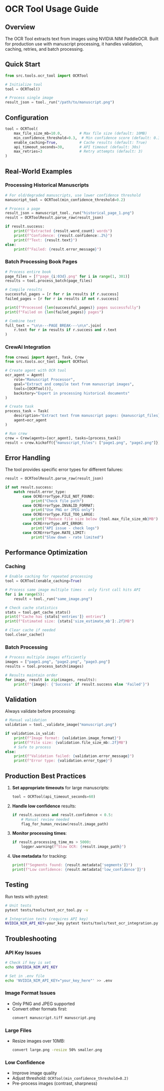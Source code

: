 # OCR Tool Usage Guide

## Overview

The OCR Tool extracts text from images using NVIDIA NIM PaddleOCR. Built for production use with manuscript processing, it handles validation, caching, retries, and batch processing.

## Quick Start

```python
from src.tools.ocr_tool import OCRTool

# Initialize tool
tool = OCRTool()

# Process single image
result_json = tool._run("/path/to/manuscript.png")
```

## Configuration

```python
tool = OCRTool(
    max_file_size_mb=10.0,        # Max file size (default: 10MB)
    min_confidence_threshold=0.3,  # Min confidence score (default: 0.3)
    enable_caching=True,          # Cache results (default: True)
    api_timeout_seconds=30,       # API timeout (default: 30s)
    max_retries=3                 # Retry attempts (default: 3)
)
```

## Real-World Examples

### Processing Historical Manuscripts

```python
# For old/degraded manuscripts, use lower confidence threshold
manuscript_tool = OCRTool(min_confidence_threshold=0.2)

# Process a page
result_json = manuscript_tool._run("historical_page_1.png")
result = OCRToolResult.parse_raw(result_json)

if result.success:
    print(f"Extracted {result.word_count} words")
    print(f"Confidence: {result.confidence:.2%}")
    print(f"Text: {result.text}")
else:
    print(f"Failed: {result.error_message}")
```

### Batch Processing Book Pages

```python
# Process entire book
page_files = [f"page_{i:03d}.png" for i in range(1, 301)]
results = tool.process_batch(page_files)

# Compile results
successful_pages = [r for r in results if r.success]
failed_pages = [r for r in results if not r.success]

print(f"Processed {len(successful_pages)} pages successfully")
print(f"Failed on {len(failed_pages)} pages")

# Combine text
full_text = "\n\n---PAGE BREAK---\n\n".join(
    r.text for r in results if r.success and r.text
)
```

### CrewAI Integration

```python
from crewai import Agent, Task, Crew
from src.tools.ocr_tool import OCRTool

# Create agent with OCR tool
ocr_agent = Agent(
    role="Manuscript Processor",
    goal="Extract and compile text from manuscript images",
    tools=[OCRTool()],
    backstory="Expert in processing historical documents"
)

# Create task
process_task = Task(
    description="Extract text from manuscript pages: {manuscript_files}",
    agent=ocr_agent
)

# Run crew
crew = Crew(agents=[ocr_agent], tasks=[process_task])
result = crew.kickoff({"manuscript_files": ["page1.png", "page2.png"]})
```

## Error Handling

The tool provides specific error types for different failures:

```python
result = OCRToolResult.parse_raw(result_json)

if not result.success:
    match result.error_type:
        case OCRErrorType.FILE_NOT_FOUND:
            print("Check file path")
        case OCRErrorType.INVALID_FORMAT:
            print("Use PNG or JPEG only")
        case OCRErrorType.FILE_TOO_LARGE:
            print(f"Reduce file size below {tool.max_file_size_mb}MB")
        case OCRErrorType.API_ERROR:
            print("API issue - check logs")
        case OCRErrorType.RATE_LIMIT:
            print("Slow down - rate limited")
```

## Performance Optimization

### Caching

```python
# Enable caching for repeated processing
tool = OCRTool(enable_caching=True)

# Process same image multiple times - only first call hits API
for i in range(5):
    result = tool._run("same_image.png")

# Check cache statistics
stats = tool.get_cache_stats()
print(f"Cache has {stats['entries']} entries")
print(f"Estimated size: {stats['size_estimate_mb']:.2f}MB")

# Clear cache if needed
tool.clear_cache()
```

### Batch Processing

```python
# Process multiple images efficiently
images = ["page1.png", "page2.png", "page3.png"]
results = tool.process_batch(images)

# Results maintain order
for image, result in zip(images, results):
    print(f"{image}: {'Success' if result.success else 'Failed'}")
```

## Validation

Always validate before processing:

```python
# Manual validation
validation = tool._validate_image("manuscript.png")

if validation.is_valid:
    print(f"Image format: {validation.image_format}")
    print(f"File size: {validation.file_size_mb:.2f}MB")
    # Safe to process
else:
    print(f"Validation failed: {validation.error_message}")
    print(f"Error type: {validation.error_type}")
```

## Production Best Practices

1. **Set appropriate timeouts** for large manuscripts:
   ```python
   tool = OCRTool(api_timeout_seconds=60)
   ```

2. **Handle low confidence** results:
   ```python
   if result.success and result.confidence < 0.5:
       # Manual review needed
       flag_for_human_review(result.image_path)
   ```

3. **Monitor processing times**:
   ```python
   if result.processing_time_ms > 5000:
       logger.warning(f"Slow OCR: {result.image_path}")
   ```

4. **Use metadata** for tracking:
   ```python
   print(f"Segments found: {result.metadata['segments']}")
   print(f"Low confidence: {result.metadata['low_confidence']}")
   ```

## Testing

Run tests with pytest:

```bash
# Unit tests
pytest tests/tools/test_ocr_tool.py -v

# Integration tests (requires API key)
NVIDIA_NIM_API_KEY=your_key pytest tests/tools/test_ocr_integration.py -v -m integration
```

## Troubleshooting

### API Key Issues
```bash
# Check if key is set
echo $NVIDIA_NIM_API_KEY

# Set in .env file
echo 'NVIDIA_NIM_API_KEY="your_key_here"' >> .env
```

### Image Format Issues
- Only PNG and JPEG supported
- Convert other formats first:
  ```bash
  convert manuscript.tiff manuscript.png
  ```

### Large Files
- Resize images over 10MB:
  ```bash
  convert large.png -resize 50% smaller.png
  ```

### Low Confidence
- Improve image quality
- Adjust threshold: `OCRTool(min_confidence_threshold=0.2)`
- Pre-process images (contrast, sharpness)